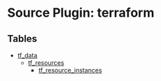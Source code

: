 # Source Plugin: terraform
## Tables
- [tf_data](https://github.com/cloudquery/cloudquery/blob/main/plugins/source/terraform/docs/tables/tf_data.md)
  - [tf_resources](https://github.com/cloudquery/cloudquery/blob/main/plugins/source/terraform/docs/tables/tf_resources.md)
    - [tf_resource_instances](https://github.com/cloudquery/cloudquery/blob/main/plugins/source/terraform/docs/tables/tf_resource_instances.md)